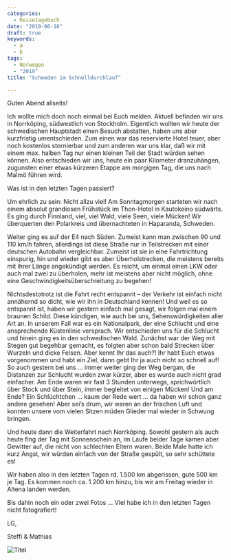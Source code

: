 ```yaml
---
categories:
  - Reisetagebuch
date: "2019-06-18"
draft: true
keywords:
  - a
  - b
tags:
  - Norwegen
  - "2019"
title: "Schweden im Schnelldurchlauf"

---
```


Guten Abend allseits!

Ich wollte mich doch noch einmal bei Euch melden. Aktuell befinden wir uns in
Norrköping, südwestlich von Stockholm. Eigentlich wollten wir heute der
schwedischen Hauptstadt einen Besuch abstatten, haben uns aber kurzfristig
umentschieden. Zum einen war das reservierte Hotel teuer, aber noch
kostenlos stornierbar und
zum anderen war uns klar, daß wir mit einem max. halben Tag nur einen kleinen
Teil der Stadt würden sehen können. Also entschieden wir uns, heute ein paar
Kilometer dranzuhängen, zugunsten einer etwas kürzeren Etappe am morgigen Tag,
die uns nach Malmö führen wird.

Was ist in den letzten Tagen passiert?

Um ehrlich zu sein: Nicht allzu viel! Am Sonntagmorgen starteten wir nach einem
absolut grandiosen Frühstück im Thon-Hotel in Kautokeino südwärts. Es ging durch
Finnland, viel, viel Wald, viele Seen, viele Mücken! Wir überquerten den
Polarkreis und übernachteten in Haparanda, Schweden.

Weiter ging es auf der E4 nach Süden. Zumeist kann man zwischen 90 und 110 km/h
fahren, allerdings ist diese Straße nur in Teilstrecken mit einer deutschen
Autobahn vergleichbar. Zumeist ist sie in eine Fahrtrichtung einspurig, hin und
wieder gibt es aber Überholstrecken, die meistens bereits mit ihrer Länge
angekündigt werden. Es reicht, um einmal einen LKW oder auch mal zwei zu
überholen, mehr ist meistens aber nicht möglich, ohne eine
Geschwindigkeitsüberschreitung zu begehen!

Nichtsdestotrotz ist die Fahrt recht entspannt – der Verkehr ist einfach nicht
annähernd so dicht, wie wir ihn in Deutschland kennen! Und weil es so entspannt
ist, haben wir gestern einfach mal gesagt, wir folgen mal einem braunen Schild.
Diese kündigen, wie auch bei uns, Sehenswürdigkeiten aller Art an. In unserem
Fall war es ein Nationalpark, der eine Schlucht und eine ansprechende
Küstenlinie versprach. Wir entschieden uns für die Schlucht und hinein ging es
in den schwedischen Wald. Zunächst war der Weg mit Stegen gut begehbar gemacht,
es folgten aber schon bald Strecken über Wurzeln und dicke Felsen. Aber kennt
Ihr das auch?! Ihr habt Euch etwas vorgenommen und habt ein Ziel, dann gebt Ihr
ja auch nicht so schnell auf! So auch gestern bei uns … immer weiter ging der
Weg bergan, die Distanzen zur Schlucht wurden zwar kürzer, aber es wurde auch
nicht grad einfacher. Am Ende waren wir fast 3 Stunden unterwegs, sprichwörtlich
über Stock und über Stein, immer begleitet von einigen Mücken! Und am Ende? Ein
Schlüchtchen … kaum der Rede wert … da haben wir schon ganz andere gesehen! Aber
sei’s drum, wir waren an der frischen Luft und konnten unsere vom vielen Sitzen
müden Glieder mal wieder in Schwung bringen.

Und heute dann die Weiterfahrt nach Norrköping. Sowohl gestern als auch heute
fing der Tag mit Sonnenschein an, im Laufe beider Tage kamen aber Gewitter auf,
die nicht von schlechten Eltern waren. Beide Male hatte ich kurz Angst, wir
würden einfach von der Straße gespült, so sehr schüttete es!

Wir haben also in den letzten Tagen rd. 1.500 km abgerissen, gute 500 km je Tag.
Es kommen noch ca. 1.200 km hinzu, bis wir am Freitag wieder in Altena landen
werden.

Bis dahin noch ein oder zwei Fotos … Viel habe ich in den letzten Tagen nicht
fotografiert!

LG,

Steffi & Mathias

![Titel](...)
<!-- Kirche von Kautokeino, Norwegen -->